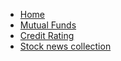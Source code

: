 * [Home](/?id=table-of-contents) 
* [Mutual Funds](./mutualfunds.md)
* [Credit Rating](./ratings.md)
* [Stock news collection](./stocksnews.md)
